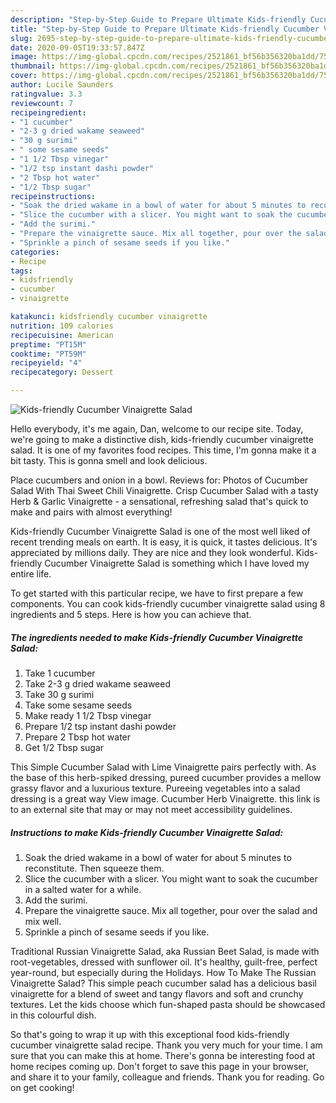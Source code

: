 ```yaml
---
description: "Step-by-Step Guide to Prepare Ultimate Kids-friendly Cucumber Vinaigrette Salad"
title: "Step-by-Step Guide to Prepare Ultimate Kids-friendly Cucumber Vinaigrette Salad"
slug: 2695-step-by-step-guide-to-prepare-ultimate-kids-friendly-cucumber-vinaigrette-salad
date: 2020-09-05T19:33:57.847Z
image: https://img-global.cpcdn.com/recipes/2521861_bf56b356320ba1dd/751x532cq70/kids-friendly-cucumber-vinaigrette-salad-recipe-main-photo.jpg
thumbnail: https://img-global.cpcdn.com/recipes/2521861_bf56b356320ba1dd/751x532cq70/kids-friendly-cucumber-vinaigrette-salad-recipe-main-photo.jpg
cover: https://img-global.cpcdn.com/recipes/2521861_bf56b356320ba1dd/751x532cq70/kids-friendly-cucumber-vinaigrette-salad-recipe-main-photo.jpg
author: Lucile Saunders
ratingvalue: 3.3
reviewcount: 7
recipeingredient:
- "1 cucumber"
- "2-3 g dried wakame seaweed"
- "30 g surimi"
- " some sesame seeds"
- "1 1/2 Tbsp vinegar"
- "1/2 tsp instant dashi powder"
- "2 Tbsp hot water"
- "1/2 Tbsp sugar"
recipeinstructions:
- "Soak the dried wakame in a bowl of water for about 5 minutes to reconstitute. Then squeeze them."
- "Slice the cucumber with a slicer. You might want to soak the cucumber in a salted water for a while."
- "Add the surimi."
- "Prepare the vinaigrette sauce. Mix all together, pour over the salad and mix well."
- "Sprinkle a pinch of sesame seeds if you like."
categories:
- Recipe
tags:
- kidsfriendly
- cucumber
- vinaigrette

katakunci: kidsfriendly cucumber vinaigrette 
nutrition: 109 calories
recipecuisine: American
preptime: "PT15M"
cooktime: "PT59M"
recipeyield: "4"
recipecategory: Dessert

---
```



![Kids-friendly Cucumber Vinaigrette Salad](https://img-global.cpcdn.com/recipes/2521861_bf56b356320ba1dd/751x532cq70/kids-friendly-cucumber-vinaigrette-salad-recipe-main-photo.jpg)

Hello everybody, it's me again, Dan, welcome to our recipe site. Today, we're going to make a distinctive dish, kids-friendly cucumber vinaigrette salad. It is one of my favorites food recipes. This time, I'm gonna make it a bit tasty. This is gonna smell and look delicious.

Place cucumbers and onion in a bowl. Reviews for: Photos of Cucumber Salad With Thai Sweet Chili Vinaigrette. Crisp Cucumber Salad with a tasty Herb &amp; Garlic Vinaigrette - a sensational, refreshing salad that&#39;s quick to make and pairs with almost everything!

Kids-friendly Cucumber Vinaigrette Salad is one of the most well liked of recent trending meals on earth. It is easy, it is quick, it tastes delicious. It's appreciated by millions daily. They are nice and they look wonderful. Kids-friendly Cucumber Vinaigrette Salad is something which I have loved my entire life.


To get started with this particular recipe, we have to first prepare a few components. You can cook kids-friendly cucumber vinaigrette salad using 8 ingredients and 5 steps. Here is how you can achieve that.

<!--inarticleads1-->

##### The ingredients needed to make Kids-friendly Cucumber Vinaigrette Salad:

1. Take 1 cucumber
1. Take 2-3 g dried wakame seaweed
1. Take 30 g surimi
1. Take  some sesame seeds
1. Make ready 1 1/2 Tbsp vinegar
1. Prepare 1/2 tsp instant dashi powder
1. Prepare 2 Tbsp hot water
1. Get 1/2 Tbsp sugar


This Simple Cucumber Salad with Lime Vinaigrette pairs perfectly with. As the base of this herb-spiked dressing, pureed cucumber provides a mellow grassy flavor and a luxurious texture. Pureeing vegetables into a salad dressing is a great way View image. Cucumber Herb Vinaigrette. this link is to an external site that may or may not meet accessibility guidelines. 

<!--inarticleads2-->

##### Instructions to make Kids-friendly Cucumber Vinaigrette Salad:

1. Soak the dried wakame in a bowl of water for about 5 minutes to reconstitute. Then squeeze them.
1. Slice the cucumber with a slicer. You might want to soak the cucumber in a salted water for a while.
1. Add the surimi.
1. Prepare the vinaigrette sauce. Mix all together, pour over the salad and mix well.
1. Sprinkle a pinch of sesame seeds if you like.


Traditional Russian Vinaigrette Salad, aka Russian Beet Salad, is made with root-vegetables, dressed with sunflower oil. It&#39;s healthy, guilt-free, perfect year-round, but especially during the Holidays. How To Make The Russian Vinaigrette Salad? This simple peach cucumber salad has a delicious basil vinaigrette for a blend of sweet and tangy flavors and soft and crunchy textures. Let the kids choose which fun-shaped pasta should be showcased in this colourful dish. 

So that's going to wrap it up with this exceptional food kids-friendly cucumber vinaigrette salad recipe. Thank you very much for your time. I am sure that you can make this at home. There's gonna be interesting food at home recipes coming up. Don't forget to save this page in your browser, and share it to your family, colleague and friends. Thank you for reading. Go on get cooking!
